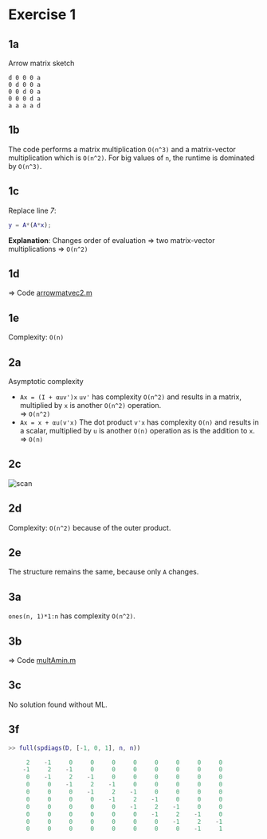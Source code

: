 Exercise 1
==========

1a
--

Arrow matrix sketch

    d 0 0 0 a
    0 d 0 0 a
    0 0 d 0 a
    0 0 0 d a
    a a a a d

1b
--

The code performs a matrix multiplication `O(n^3)` and a matrix-vector multiplication which is `O(n^2)`. For big values of `n`, the runtime is dominated by `O(n^3)`.

1c
--

Replace line *7*:

````matlab
y = A*(A*x);
````

**Explanation**: Changes order of evaluation &rArr; two matrix-vector multiplications &rArr; `O(n^2)`

1d
--

&rArr; Code [arrowmatvec2.m](https://github.com/alshain/eth-numcse/blob/master/01/arrowmatvec2.m)

1e
--

Complexity: `O(n)`

2a
--
Asymptotic complexity

 - `Ax = (I + αuv')x`
  `uv'` has complexity `O(n^2)` and results in a matrix, multiplied by `x` is another `O(n^2)` operation.  
 &rArr; `O(n^2)`
 - `Ax = x + αu(v'x)`
  The dot product `v'x` has complexity `O(n)` and results in a scalar, multiplied by `u` is another `O(n)` operation as is the addition to `x`.  
 &rArr; `O(n)`


2c
--

![scan](https://raw.github.com/alshain/eth-numcse/master/01/2c_small.png)

2d
--

Complexity: `O(n^2)` because of the outer product.

2e
--

The structure remains the same, because only `Α` changes.

3a
--

`ones(n, 1)*1:n` has complexity `O(n^2)`.

3b
--

&rArr; Code [multAmin.m](https://github.com/alshain/eth-numcse/blob/master/01/multAmin.m)

3c
--

No solution found without ML.

3f
--

````matlab
>> full(spdiags(D, [-1, 0, 1], n, n))

     2    -1     0     0     0     0     0     0     0     0
    -1     2    -1     0     0     0     0     0     0     0
     0    -1     2    -1     0     0     0     0     0     0
     0     0    -1     2    -1     0     0     0     0     0
     0     0     0    -1     2    -1     0     0     0     0
     0     0     0     0    -1     2    -1     0     0     0
     0     0     0     0     0    -1     2    -1     0     0
     0     0     0     0     0     0    -1     2    -1     0
     0     0     0     0     0     0     0    -1     2    -1
     0     0     0     0     0     0     0     0    -1     1
````
